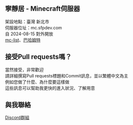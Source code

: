 ## 寧靜居 - Minecraft伺服器

架設地點：臺灣 新北市  
伺服器位址：mc.sfpdev.com  
自 2024-08-15 對外開放  
[mc-list](https://www.mc-list.xyz/2209/info)、[巴哈姆特](https://forum.gamer.com.tw/C.php?bsn=18673&snA=202486&tnum=64&subbsn=18)

## 接受Pull requests嗎？

當然接受，非常歡迎  
請詳細撰寫Pull requests標題和Commit訊息，並以繁體中文為主  
例如您做了什麼、為什麼要這樣做  
這些訊息可以幫助我更快的進入狀況、了解用意

## 與我聯絡

[Discord群組](https://discord.gg/MK33s4Ndur)